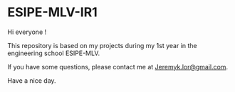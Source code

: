 ESIPE-MLV-IR1
=============
Hi everyone !

This repository is based on my projects during my 1st year in the engineering school ESIPE-MLV.

If you have some questions, please contact me at <Jeremyk.lor@gmail.com>.

Have a nice day.